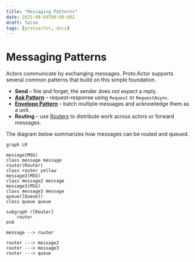 ```yaml
---
title: "Messaging Patterns"
date: 2025-08-09T00:00:00Z
draft: false
tags: [protoactor, docs]
---
```

# Messaging Patterns

Actors communicate by exchanging messages. Proto.Actor supports several common patterns that build on this simple foundation.

- **Send** – fire and forget, the sender does not expect a reply.
- **[Ask Pattern](ask-pattern.md)** – request–response using `Request` or `RequestAsync`.
- **[Envelope Pattern](envelope-pattern.md)** – batch multiple messages and acknowledge them as a unit.
- **Routing** – use [Routers](routers.md) to distribute work across actors or forward messages.

The diagram below summarizes how messages can be routed and queued.

```mermaid
graph LR

message(MSG)
class message message
router(Router)
class router yellow
message2(MSG)
class message2 message
message3(MSG)
class message3 message
queue([Queue])
class queue queue

subgraph r[Router]
    router
end

message --> router

router ---> message2
router ---> message3
router ---> queue

```
